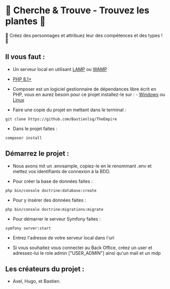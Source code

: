 # 🌱 Cherche & Trouve - Trouvez les plantes 🌱

🧒 Créez des personnages et attribuez leur des compétences et des types ! 🧒

## Il vous faut :

* Un serveur local en utilisant [LAMP](https://doc.ubuntu-fr.org/lamp) ou [WAMP](https://www.wampserver.com/)
* [PHP 8.1+](https://www.php.net/downloads)
* Composer est un logiciel gestionnaire de dépendances libre écrit en PHP, vous en aurez besoin pour ce projet installez-le sur : 
        - [Windows](https://getcomposer.org/)
        ou [Linux](https://www.digitalocean.com/community/tutorials/how-to-install-and-use-composer-on-ubuntu-20-04-fr)

* Faire une copie du projet en mettant dans le terminal :

```git clone https://github.com/Bastienlsg/TheEmpire```

* Dans le projet faites :

```composer install```

## Démarrez le projet :

* Nous avons mit un .envsample, copiez-le en le renommant .env et mettez vos identifiants de connexion à la BDD.

* Pour créer la base de données faites :

```php bin/console doctrine:database:create```

* Pour y insérer des données faites :

```php bin/console doctrine:migrations:migrate```

* Pour démarrer le serveur Symfony faites :

```symfony server:start```

* Entrez l'adresse de votre serveur local dans l'url

* Si vous souhaitez vous connecter au Back Office, créez un user et adressez-lui le role admin ["USER_ADMIN"] ainsi qu'un mail et un mdp

## Les créateurs du projet :

* Axel, Hugo, et Bastien.

